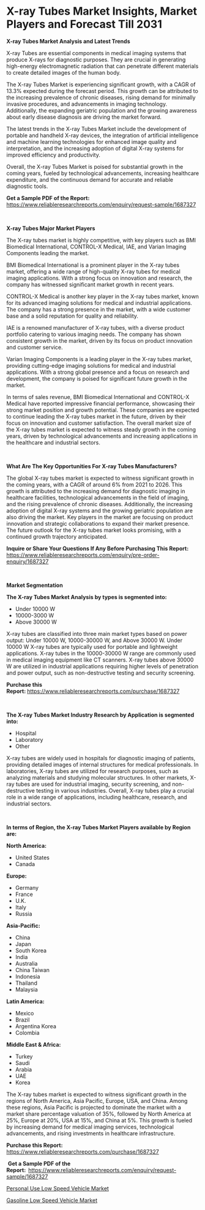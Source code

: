 <p><h1>X-ray Tubes Market Insights, Market Players and Forecast Till 2031</h1></p><p><strong>X-ray Tubes Market Analysis and Latest Trends</strong></p>
<p><p>X-ray Tubes are essential components in medical imaging systems that produce X-rays for diagnostic purposes. They are crucial in generating high-energy electromagnetic radiation that can penetrate different materials to create detailed images of the human body.</p><p>The X-ray Tubes Market is experiencing significant growth, with a CAGR of 13.3% expected during the forecast period. This growth can be attributed to the increasing prevalence of chronic diseases, rising demand for minimally invasive procedures, and advancements in imaging technology. Additionally, the expanding geriatric population and the growing awareness about early disease diagnosis are driving the market forward.</p><p>The latest trends in the X-ray Tubes Market include the development of portable and handheld X-ray devices, the integration of artificial intelligence and machine learning technologies for enhanced image quality and interpretation, and the increasing adoption of digital X-ray systems for improved efficiency and productivity.</p><p>Overall, the X-ray Tubes Market is poised for substantial growth in the coming years, fueled by technological advancements, increasing healthcare expenditure, and the continuous demand for accurate and reliable diagnostic tools.</p></p>
<p><strong>Get a Sample PDF of the Report:&nbsp;</strong> <a href="https://www.reliableresearchreports.com/enquiry/request-sample/1687327">https://www.reliableresearchreports.com/enquiry/request-sample/1687327</a></p>
<p>&nbsp;</p>
<p><strong>X-ray Tubes Major Market Players</strong></p>
<p><p>The X-ray tubes market is highly competitive, with key players such as BMI Biomedical International, CONTROL-X Medical, IAE, and Varian Imaging Components leading the market. </p><p>BMI Biomedical International is a prominent player in the X-ray tubes market, offering a wide range of high-quality X-ray tubes for medical imaging applications. With a strong focus on innovation and research, the company has witnessed significant market growth in recent years. </p><p>CONTROL-X Medical is another key player in the X-ray tubes market, known for its advanced imaging solutions for medical and industrial applications. The company has a strong presence in the market, with a wide customer base and a solid reputation for quality and reliability.</p><p>IAE is a renowned manufacturer of X-ray tubes, with a diverse product portfolio catering to various imaging needs. The company has shown consistent growth in the market, driven by its focus on product innovation and customer service.</p><p>Varian Imaging Components is a leading player in the X-ray tubes market, providing cutting-edge imaging solutions for medical and industrial applications. With a strong global presence and a focus on research and development, the company is poised for significant future growth in the market.</p><p>In terms of sales revenue, BMI Biomedical International and CONTROL-X Medical have reported impressive financial performance, showcasing their strong market position and growth potential. These companies are expected to continue leading the X-ray tubes market in the future, driven by their focus on innovation and customer satisfaction. The overall market size of the X-ray tubes market is expected to witness steady growth in the coming years, driven by technological advancements and increasing applications in the healthcare and industrial sectors.</p></p>
<p>&nbsp;</p>
<p><strong>What Are The Key Opportunities For X-ray Tubes Manufacturers?</strong></p>
<p><p>The global X-ray tubes market is expected to witness significant growth in the coming years, with a CAGR of around 6% from 2021 to 2026. This growth is attributed to the increasing demand for diagnostic imaging in healthcare facilities, technological advancements in the field of imaging, and the rising prevalence of chronic diseases. Additionally, the increasing adoption of digital X-ray systems and the growing geriatric population are also driving the market. Key players in the market are focusing on product innovation and strategic collaborations to expand their market presence. The future outlook for the X-ray tubes market looks promising, with a continued growth trajectory anticipated.</p></p>
<p><strong>Inquire or Share Your Questions If Any Before Purchasing This Report:</strong> <a href="https://www.reliableresearchreports.com/enquiry/pre-order-enquiry/1687327">https://www.reliableresearchreports.com/enquiry/pre-order-enquiry/1687327</a></p>
<p>&nbsp;</p>
<p><strong>Market Segmentation</strong></p>
<p><strong>The X-ray Tubes Market Analysis by types is segmented into:</strong></p>
<p><ul><li>Under 10000 W</li><li>10000-3000 W</li><li>Above 30000 W</li></ul></p>
<p><p>X-ray tubes are classified into three main market types based on power output: Under 10000 W, 10000-30000 W, and Above 30000 W. Under 10000 W X-ray tubes are typically used for portable and lightweight applications. X-ray tubes in the 10000-30000 W range are commonly used in medical imaging equipment like CT scanners. X-ray tubes above 30000 W are utilized in industrial applications requiring higher levels of penetration and power output, such as non-destructive testing and security screening.</p></p>
<p><strong>Purchase this Report:&nbsp;</strong><a href="https://www.reliableresearchreports.com/purchase/1687327">https://www.reliableresearchreports.com/purchase/1687327</a></p>
<p>&nbsp;</p>
<p><strong>The X-ray Tubes Market Industry Research by Application is segmented into:</strong></p>
<p><ul><li>Hospital</li><li>Laboratory</li><li>Other</li></ul></p>
<p><p>X-ray tubes are widely used in hospitals for diagnostic imaging of patients, providing detailed images of internal structures for medical professionals. In laboratories, X-ray tubes are utilized for research purposes, such as analyzing materials and studying molecular structures. In other markets, X-ray tubes are used for industrial imaging, security screening, and non-destructive testing in various industries. Overall, X-ray tubes play a crucial role in a wide range of applications, including healthcare, research, and industrial sectors.</p></p>
<p>&nbsp;</p>
<p><strong>In terms of Region, the X-ray Tubes Market Players available by Region are:</strong></p>
<p>
    <p> <strong> North America: </strong>
        <ul>
            <li>United States</li>
            <li>Canada</li>
        </ul>
        </p> 
    <p> <strong> Europe: </strong>
        <ul>
            <li>Germany</li>
            <li>France</li>
            <li>U.K.</li>
            <li>Italy</li>
            <li>Russia</li>
        </ul>
        </p> 
    <p> <strong> Asia-Pacific: </strong>
        <ul>
            <li>China</li>
            <li>Japan</li>
            <li>South Korea</li>
            <li>India</li>
            <li>Australia</li>
            <li>China Taiwan</li>
            <li>Indonesia</li>
            <li>Thailand</li>
            <li>Malaysia</li>
        </ul>
        </p> 
    <p> <strong> Latin America: </strong>
        <ul>
            <li>Mexico</li>
            <li>Brazil</li>
            <li>Argentina Korea</li>
            <li>Colombia</li>
        </ul>
        </p> 
    <p> <strong> Middle East & Africa: </strong>
        <ul>
            <li>Turkey</li>
            <li>Saudi</li>
            <li>Arabia</li>
            <li>UAE</li>
            <li>Korea</li>
        </ul>
    </p>
    </p>
<p><p>The X-ray tubes market is expected to witness significant growth in the regions of North America, Asia Pacific, Europe, USA, and China. Among these regions, Asia Pacific is projected to dominate the market with a market share percentage valuation of 35%, followed by North America at 25%, Europe at 20%, USA at 15%, and China at 5%. This growth is fueled by increasing demand for medical imaging services, technological advancements, and rising investments in healthcare infrastructure.</p></p>
<p><strong>Purchase this Report: </strong><a href="https://www.reliableresearchreports.com/purchase/1687327">https://www.reliableresearchreports.com/purchase/1687327</a></p>
<p>&nbsp;<strong>Get a Sample PDF of the Report:&nbsp;&nbsp;</strong><a href="https://www.reliableresearchreports.com/enquiry/request-sample/1687327">https://www.reliableresearchreports.com/enquiry/request-sample/1687327</a></p>
<p><strong></strong></p>
<p><p><a href="https://issuu.com/reportprime-2/docs/personal-use-low-speed-vehicle-market-size-2030.pp">Personal Use Low Speed Vehicle Market</a></p><p><a href="https://issuu.com/reportprime-2/docs/gasoline-low-speed-vehicle-market-size-2030.pptx">Gasoline Low Speed Vehicle Market</a></p></p>